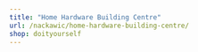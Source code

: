 ```yaml
---
title: "Home Hardware Building Centre"
url: /nackawic/home-hardware-building-centre/
shop: doityourself
---
```

